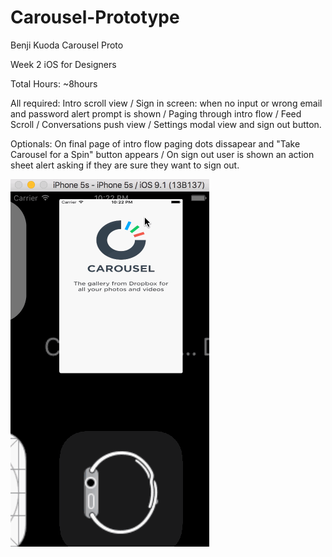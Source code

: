 # Carousel-Prototype
Benji Kuoda Carousel Proto

Week 2 iOS for Designers

Total Hours: ~8hours

All required: Intro scroll view / Sign in screen: when no input or wrong email and password alert prompt is shown / 
Paging through intro flow / Feed Scroll / Conversations push view / Settings modal view and sign out button.

Optionals: On final page of intro flow paging dots dissapear and "Take Carousel for a Spin" button appears / On sign out user is
shown an action sheet alert asking if they are sure they want to sign out.

![canvas animation](https://github.com/benjirenzo/Carousel-Prototype/blob/master/Carousel%20Prototype7.gif?raw=true)

